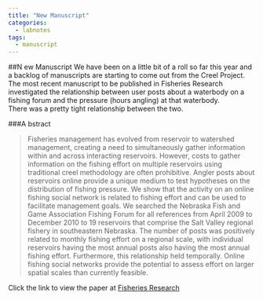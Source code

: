 ```yaml
---
title: "New Manuscript"
categories:
  - labnotes
tags:
  - manuscript
---
```



##N ew Manuscript
We have been on a little bit of a roll so far this year and a backlog of manuscripts are starting to come out from the Creel Project.  The most recent manuscript to be published in
Fisheries Research investigated the relationship between user posts about a waterbody on a fishing forum and the pressure (hours angling) at that waterbody.  
There was a pretty tight relationship between the two.   

###A bstract
>Fisheries management has evolved from reservoir to watershed management, creating a need to simultaneously gather information within and across interacting reservoirs. 
>However, costs to gather information on the fishing effort on multiple reservoirs using traditional creel methodology are often prohibitive. Angler posts 
>about reservoirs online provide a unique medium to test hypotheses on the distribution of fishing pressure. We show that the activity on an online fishing 
>social network is related to fishing effort and can be used to facilitate management goals. We searched the Nebraska Fish and Game Association Fishing Forum 
>for all references from April 2009 to December 2010 to 19 reservoirs that comprise the Salt Valley regional fishery in southeastern Nebraska. The number of 
>posts was positively related to monthly fishing effort on a regional scale, with individual reservoirs having the most annual posts also having the most annual 
>fishing effort. Furthermore, this relationship held temporally. Online fishing social networks provide the potential to assess effort on larger spatial scales 
>than currently feasible.

Click the link to view the paper at [Fisheries Research](http://www.sciencedirect.com/science/article/pii/S0165783614000952)

